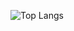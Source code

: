 ![Top Langs](https://github-readme-stats.vercel.app/api/top-langs/?username=hirooh&layout=compact&theme=tokyonight&hide_border=true)